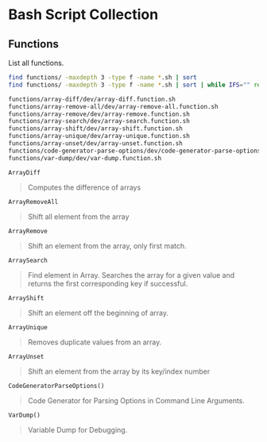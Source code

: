 # Bash Script Collection

## Functions

List all functions.

```sh
find functions/ -maxdepth 3 -type f -name *.sh | sort
find functions/ -maxdepth 3 -type f -name *.sh | sort | while IFS="" read -r p; do cat "$p"; done
```

```txt
functions/array-diff/dev/array-diff.function.sh
functions/array-remove-all/dev/array-remove-all.function.sh
functions/array-remove/dev/array-remove.function.sh
functions/array-search/dev/array-search.function.sh
functions/array-shift/dev/array-shift.function.sh
functions/array-unique/dev/array-unique.function.sh
functions/array-unset/dev/array-unset.function.sh
functions/code-generator-parse-options/dev/code-generator-parse-options.function.sh
functions/var-dump/dev/var-dump.function.sh
```

`ArrayDiff`

> Computes the difference of arrays

`ArrayRemoveAll`

> Shift all element from the array

`ArrayRemove`

> Shift an element from the array, only first match.

`ArraySearch`

> Find element in Array. Searches the array for a given value and returns the
> first corresponding key if successful.

`ArrayShift`

> Shift an element off the beginning of array.

`ArrayUnique`

> Removes duplicate values from an array.

`ArrayUnset`

> Shift an element from the array by its key/index number

`CodeGeneratorParseOptions()`

> Code Generator for Parsing Options in Command Line Arguments.

`VarDump()`

> Variable Dump for Debugging.
